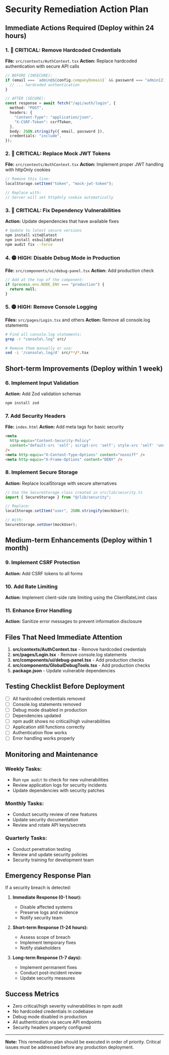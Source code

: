 # Security Remediation Action Plan

## Immediate Actions Required (Deploy within 24 hours)

### 1. 🔴 CRITICAL: Remove Hardcoded Credentials

**File:** `src/contexts/AuthContext.tsx`
**Action:** Replace hardcoded authentication with secure API calls

```typescript
// BEFORE (INSECURE):
if (email === `admin@${config.companyDomain}` && password === "admin123") {
  // ... hardcoded authentication
}

// AFTER (SECURE):
const response = await fetch("/api/auth/login", {
  method: "POST",
  headers: {
    "Content-Type": "application/json",
    "X-CSRF-Token": csrfToken,
  },
  body: JSON.stringify({ email, password }),
  credentials: "include",
});
```

### 2. 🔴 CRITICAL: Replace Mock JWT Tokens

**File:** `src/contexts/AuthContext.tsx`
**Action:** Implement proper JWT handling with httpOnly cookies

```typescript
// Remove this line:
localStorage.setItem("token", "mock-jwt-token");

// Replace with:
// Server will set httpOnly cookie automatically
```

### 3. 🔴 CRITICAL: Fix Dependency Vulnerabilities

**Action:** Update dependencies that have available fixes

```bash
# Update to latest secure versions
npm install vite@latest
npm install esbuild@latest
npm audit fix --force
```

### 4. 🟡 HIGH: Disable Debug Mode in Production

**File:** `src/components/ui/debug-panel.tsx`
**Action:** Add production check

```typescript
// Add at the top of the component:
if (process.env.NODE_ENV === "production") {
  return null;
}
```

### 5. 🟡 HIGH: Remove Console Logging

**Files:** `src/pages/Login.tsx` and others
**Action:** Remove all console.log statements

```bash
# Find all console.log statements:
grep -r "console\.log" src/

# Remove them manually or use:
sed -i '/console\.log/d' src/**/*.tsx
```

## Short-term Improvements (Deploy within 1 week)

### 6. Implement Input Validation

**Action:** Add Zod validation schemas

```bash
npm install zod
```

### 7. Add Security Headers

**File:** `index.html`
**Action:** Add meta tags for basic security

```html
<meta
  http-equiv="Content-Security-Policy"
  content="default-src 'self'; script-src 'self'; style-src 'self' 'unsafe-inline';"
/>
<meta http-equiv="X-Content-Type-Options" content="nosniff" />
<meta http-equiv="X-Frame-Options" content="DENY" />
```

### 8. Implement Secure Storage

**Action:** Replace localStorage with secure alternatives

```typescript
// Use the SecureStorage class created in src/lib/security.ts
import { SecureStorage } from "@/lib/security";

// Replace:
localStorage.setItem("user", JSON.stringify(mockUser));

// With:
SecureStorage.setUser(mockUser);
```

## Medium-term Enhancements (Deploy within 1 month)

### 9. Implement CSRF Protection

**Action:** Add CSRF tokens to all forms

### 10. Add Rate Limiting

**Action:** Implement client-side rate limiting using the ClientRateLimit class

### 11. Enhance Error Handling

**Action:** Sanitize error messages to prevent information disclosure

## Files That Need Immediate Attention

1. **src/contexts/AuthContext.tsx** - Remove hardcoded credentials
2. **src/pages/Login.tsx** - Remove console.log statements
3. **src/components/ui/debug-panel.tsx** - Add production checks
4. **src/components/GlobalDebugTools.tsx** - Add production checks
5. **package.json** - Update vulnerable dependencies

## Testing Checklist Before Deployment

- [ ] All hardcoded credentials removed
- [ ] Console.log statements removed
- [ ] Debug mode disabled in production
- [ ] Dependencies updated
- [ ] npm audit shows no critical/high vulnerabilities
- [ ] Application still functions correctly
- [ ] Authentication flow works
- [ ] Error handling works properly

## Monitoring and Maintenance

### Weekly Tasks:

- Run `npm audit` to check for new vulnerabilities
- Review application logs for security incidents
- Update dependencies with security patches

### Monthly Tasks:

- Conduct security review of new features
- Update security documentation
- Review and rotate API keys/secrets

### Quarterly Tasks:

- Conduct penetration testing
- Review and update security policies
- Security training for development team

## Emergency Response Plan

If a security breach is detected:

1. **Immediate Response (0-1 hour):**

   - Disable affected systems
   - Preserve logs and evidence
   - Notify security team

2. **Short-term Response (1-24 hours):**

   - Assess scope of breach
   - Implement temporary fixes
   - Notify stakeholders

3. **Long-term Response (1-7 days):**
   - Implement permanent fixes
   - Conduct post-incident review
   - Update security measures

## Success Metrics

- Zero critical/high severity vulnerabilities in npm audit
- No hardcoded credentials in codebase
- Debug mode disabled in production
- All authentication via secure API endpoints
- Security headers properly configured

---

**Note:** This remediation plan should be executed in order of priority. Critical issues must be addressed before any production deployment.
